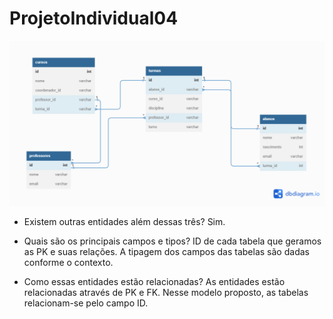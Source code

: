 # ProjetoIndividual04

<img src="Untitled.png">

* Existem outras entidades além dessas três?
    Sim.

* Quais são os principais campos e tipos?
   ID de cada tabela que geramos as PK e suas relações.
    A tipagem dos campos das tabelas são dadas conforme o contexto.

* Como essas entidades estão relacionadas?
    As entidades estão relacionadas através de PK e FK. Nesse modelo proposto,
    as tabelas relacionam-se pelo campo ID.
